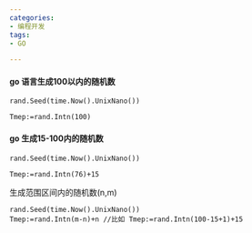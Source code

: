 ```yaml
---
categories: 
- 编程开发
tags:
- GO

---
```


#### go 语言生成100以内的随机数

```
rand.Seed(time.Now().UnixNano())

Tmep:=rand.Intn(100)
```

#### go 生成15-100内的随机数

```
rand.Seed(time.Now().UnixNano())

Tmep:=rand.Intn(76)+15
```

生成范围区间内的随机数(n,m)

```
rand.Seed(time.Now().UnixNano())
Tmep:=rand.Intn(m-n)+n //比如 Tmep:=rand.Intn(100-15+1)+15
```



